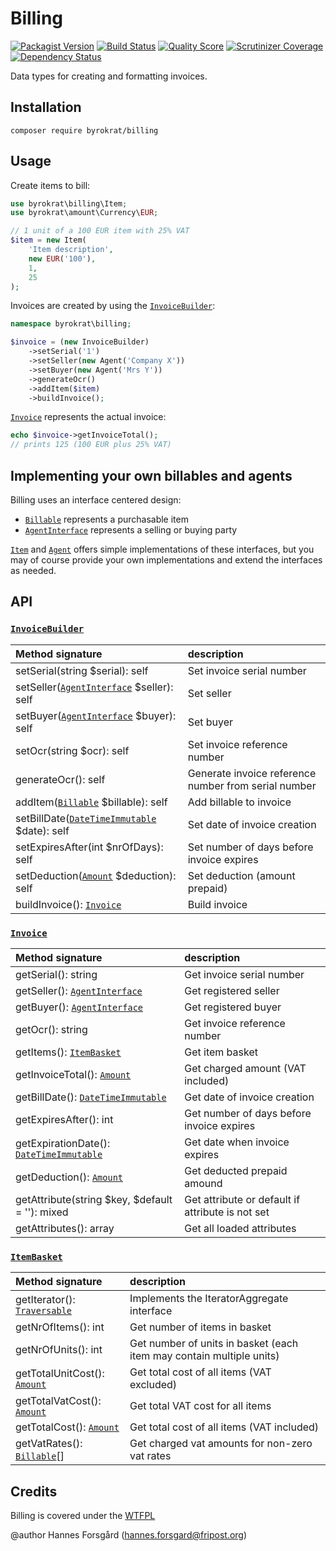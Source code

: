 Billing
=======

[![Packagist Version](https://img.shields.io/packagist/v/byrokrat/billing.svg?style=flat-square)](https://packagist.org/packages/byrokrat/billing)
[![Build Status](https://img.shields.io/travis/byrokrat/billing/master.svg?style=flat-square)](https://travis-ci.org/byrokrat/billing)
[![Quality Score](https://img.shields.io/scrutinizer/g/byrokrat/billing.svg?style=flat-square)](https://scrutinizer-ci.com/g/byrokrat/billing)
[![Scrutinizer Coverage](https://img.shields.io/scrutinizer/coverage/g/byrokrat/billing.svg?style=flat-square)](https://scrutinizer-ci.com/g/byrokrat/billing/?branch=master)
[![Dependency Status](https://img.shields.io/gemnasium/byrokrat/billing.svg?style=flat-square)](https://gemnasium.com/byrokrat/billing)

Data types for creating and formatting invoices.

Installation
------------
```shell
composer require byrokrat/billing
```

Usage
-----
Create items to bill:

```php
use byrokrat\billing\Item;
use byrokrat\amount\Currency\EUR;

// 1 unit of a 100 EUR item with 25% VAT
$item = new Item(
    'Item description',
    new EUR('100'),
    1,
    25
);
```

Invoices are created by using the [`InvoiceBuilder`](/src/InvoiceBuilder.php):

```php
namespace byrokrat\billing;

$invoice = (new InvoiceBuilder)
    ->setSerial('1')
    ->setSeller(new Agent('Company X'))
    ->setBuyer(new Agent('Mrs Y'))
    ->generateOcr()
    ->addItem($item)
    ->buildInvoice();
```

[`Invoice`](/src/Invoice.php) represents the actual invoice:

```php
echo $invoice->getInvoiceTotal();
// prints 125 (100 EUR plus 25% VAT)
```

Implementing your own billables and agents
------------------------------------------
Billing uses an interface centered design:

* [`Billable`](/src/Billable.php) represents a purchasable item
* [`AgentInterface`](/src/AgentInterface.php) represents a selling or buying party

[`Item`](/src/Item.php) and [`Agent`](/src/Agent.php) offers simple implementations
of these interfaces, but you may of course provide your own implementations and
extend the interfaces as needed.

API
---
### [`InvoiceBuilder`](/src/InvoiceBuilder.php)

Method signature                                         | description
:------------------------------------------------------- | :----------------------------------------
setSerial(string $serial): self                             | Set invoice serial number
setSeller([`AgentInterface`][agentinterface] $seller): self | Set seller
setBuyer([`AgentInterface`][agentinterface] $buyer): self   | Set buyer
setOcr(string $ocr): self                                   | Set invoice reference number
generateOcr(): self                                         | Generate invoice reference number from serial number
addItem([`Billable`][billable] $billable): self             | Add billable to invoice
setBillDate([`DateTimeImmutable`][datetime] $date): self    | Set date of invoice creation
setExpiresAfter(int $nrOfDays): self                        | Set number of days before invoice expires
setDeduction([`Amount`][amount] $deduction): self           | Set deduction (amount prepaid)
buildInvoice(): [`Invoice`](/src/Invoice.php)               | Build invoice

### [`Invoice`](/src/Invoice.php)

Method signature                                     | description
:--------------------------------------------------- | :----------------------------------------
getSerial(): string                                  | Get invoice serial number
getSeller(): [`AgentInterface`][agentinterface]      | Get registered seller
getBuyer(): [`AgentInterface`][agentinterface]       | Get registered buyer
getOcr(): string                                     | Get invoice reference number
getItems(): [`ItemBasket`](/src/ItemBasket.php)      | Get item basket
getInvoiceTotal(): [`Amount`][amount]                | Get charged amount (VAT included)
getBillDate(): [`DateTimeImmutable`][datetime]       | Get date of invoice creation
getExpiresAfter(): int                               | Get number of days before invoice expires
getExpirationDate(): [`DateTimeImmutable`][datetime] | Get date when invoice expires
getDeduction(): [`Amount`][amount]                   | Get deducted prepaid amound
getAttribute(string $key, $default = ''): mixed      | Get attribute or default if attribute is not set
getAttributes(): array                               | Get all loaded attributes

### [`ItemBasket`](/src/ItemBasket.php)

Method signature                            | description
:------------------------------------------ | :-------------------------------------------------------------------
getIterator(): [`Traversable`][traversable] | Implements the IteratorAggregate interface
getNrOfItems(): int                         | Get number of items in basket
getNrOfUnits(): int                         | Get number of units in basket (each item may contain multiple units)
getTotalUnitCost(): [`Amount`][amount]      | Get total cost of all items (VAT excluded)
getTotalVatCost(): [`Amount`][amount]       | Get total VAT cost for all items
getTotalCost(): [`Amount`][amount]          | Get total cost of all items (VAT included)
getVatRates(): [`Billable`][billable][]     | Get charged vat amounts for non-zero vat rates

[billable]: /src/Billable.php
[agentinterface]: /src/AgentInterface.php
[amount]: https://github.com/byrokrat/amount
[datetime]: http://php.net/manual/en/class.datetimeimmutable.php
[traversable]: http://php.net/manual/en/class.traversable.php

Credits
-------
Billing is covered under the [WTFPL](http://www.wtfpl.net/)

@author Hannes Forsgård (hannes.forsgard@fripost.org)
